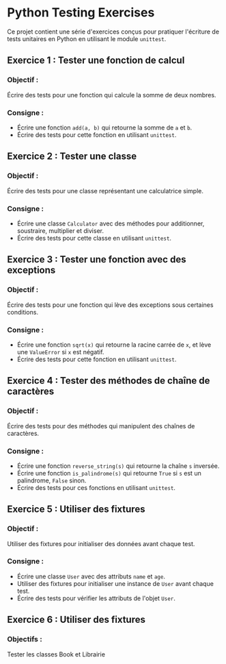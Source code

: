 # Python Testing Exercises

Ce projet contient une série d'exercices conçus pour pratiquer l'écriture de tests unitaires en Python en utilisant le module `unittest`.

## Exercice 1 : Tester une fonction de calcul

### Objectif :
Écrire des tests pour une fonction qui calcule la somme de deux nombres.

### Consigne :
- Écrire une fonction `add(a, b)` qui retourne la somme de `a` et `b`.
- Écrire des tests pour cette fonction en utilisant `unittest`.

## Exercice 2 : Tester une classe

### Objectif :
Écrire des tests pour une classe représentant une calculatrice simple.

### Consigne :
- Écrire une classe `Calculator` avec des méthodes pour additionner, soustraire, multiplier et diviser.
- Écrire des tests pour cette classe en utilisant `unittest`.

## Exercice 3 : Tester une fonction avec des exceptions

### Objectif :
Écrire des tests pour une fonction qui lève des exceptions sous certaines conditions.

### Consigne :
- Écrire une fonction `sqrt(x)` qui retourne la racine carrée de `x`, et lève une `ValueError` si `x` est négatif.
- Écrire des tests pour cette fonction en utilisant `unittest`.

## Exercice 4 : Tester des méthodes de chaîne de caractères

### Objectif :
Écrire des tests pour des méthodes qui manipulent des chaînes de caractères.

### Consigne :
- Écrire une fonction `reverse_string(s)` qui retourne la chaîne `s` inversée.
- Écrire une fonction `is_palindrome(s)` qui retourne `True` si `s` est un palindrome, `False` sinon.
- Écrire des tests pour ces fonctions en utilisant `unittest`.

## Exercice 5 : Utiliser des fixtures

### Objectif :
Utiliser des fixtures pour initialiser des données avant chaque test.

### Consigne :
- Écrire une classe `User` avec des attributs `name` et `age`.
- Utiliser des fixtures pour initialiser une instance de `User` avant chaque test.
- Écrire des tests pour vérifier les attributs de l'objet `User`.

## Exercice 6 : Utiliser des fixtures

### Objectifs :
Tester les classes Book et Librairie

